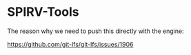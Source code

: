 # SPIRV-Tools

The reason why we need to push this directly with the engine:

https://github.com/git-lfs/git-lfs/issues/1906

